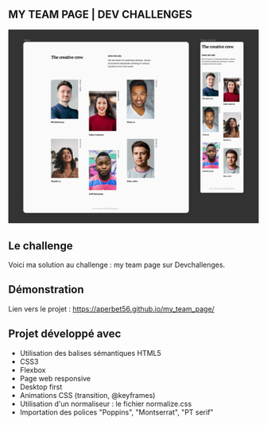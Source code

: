 ## MY TEAM PAGE | DEV CHALLENGES

![Design preview for the my team page project](./img/preview.png)

## Le challenge

Voici ma solution au challenge : my team page sur Devchallenges.

## Démonstration

Lien vers le projet : https://aperbet56.github.io/my_team_page/

## Projet développé avec

- Utilisation des balises sémantiques HTML5
- CSS3
- Flexbox
- Page web responsive
- Desktop first
- Animations CSS (transition, @keyframes)
- Utilisation d'un normaliseur : le fichier normalize.css
- Importation des polices "Poppins", "Montserrat", "PT serif"
